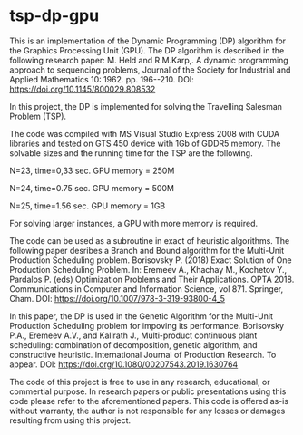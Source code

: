 # tsp-dp-gpu

This is an implementation of the Dynamic Programming (DP) algorithm for the Graphics Processing Unit (GPU). The DP algorithm is described in the following research paper:
M. Held  and R.M.Karp,. A dynamic programming approach to sequencing problems, Journal of the Society for Industrial and Applied Mathematics 10: 1962.  pp. 196--210.
DOI: https://doi.org/10.1145/800029.808532

In this project, the DP is implemented for solving the Travelling Salesman Problem (TSP). 

The code was compiled with MS Visual Studio Express 2008 with CUDA libraries and tested on GTS 450 device with 1Gb of GDDR5 memory. The solvable sizes and the running time for the TSP are the following.

N=23, time=0,33 sec.  GPU memory = 250M

N=24, time=0.75 sec.  GPU memory = 500M

N=25, time=1.56 sec.  GPU memory = 1GB

For solving larger instances, a GPU with more memory is required.

The code can be used as a subroutine in exact of heuristic algorithms. The following paper desribes a Branch and Bound algorithm for the Multi-Unit Production Scheduling problem.
Borisovsky P. (2018) Exact Solution of One Production Scheduling Problem. In: Eremeev A., Khachay M., Kochetov Y., Pardalos P. (eds) Optimization Problems and Their Applications. OPTA 2018. Communications in Computer and Information Science, vol 871. Springer, Cham. DOI: https://doi.org/10.1007/978-3-319-93800-4_5

In this paper, the DP is used in the Genetic Algorithm for the Multi-Unit Production Scheduling problem for impoving its performance.
Borisovsky P.A.,  Eremeev A.V., and  Kallrath J., Multi-product continuous plant scheduling: combination of decomposition, genetic algorithm, and constructive heuristic. International Journal of Production Research. To appear. DOI: https://doi.org/10.1080/00207543.2019.1630764

The code of this project is free to use in any research, educational, or commertial purpose. In research papers or public presentations using this code please refer to the aforementioned papers. This code is offered as-is without warranty, the author is not responsible for any losses or damages resulting from using this project. 



